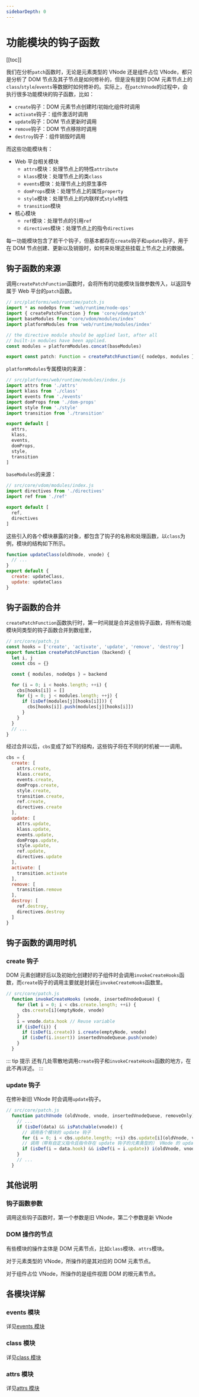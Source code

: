 ```yaml
---
sidebarDepth: 0
---
```


# 功能模块的钩子函数

[[toc]]

我们在分析`patch`函数时，无论是元素类型的 VNode 还是组件占位 VNode，都只是分析了 DOM 节点及其子节点是如何修补的，但是没有提到 DOM 元素节点上的`class`/`style`/`events`等数据时如何修补的。实际上，在`patchVnode`的过程中，会执行很多功能模块的钩子函数，比如：

- `create`钩子：DOM 元素节点创建时/初始化组件时调用
- `activate`钩子：组件激活时调用
- `update`钩子：DOM 节点更新时调用
- `remove`钩子：DOM 节点移除时调用
- `destroy`钩子：组件销毁时调用

而这些功能模块有：

- Web 平台相关模块
  - `attrs`模块：处理节点上的特性`attribute`
  - `klass`模块：处理节点上的类`class`
  - `events`模块：处理节点上的原生事件
  - `domProps`模块：处理节点上的属性`property`
  - `style`模块：处理节点上的内联样式`style`特性
  - `transition`模块
- 核心模块
  - `ref`模块：处理节点的引用`ref`
  - `directives`模块：处理节点上的指令`directives`

每一功能模块包含了若干个钩子，但基本都存在`create`钩子和`update`钩子，用于在 DOM 节点创建、更新以及销毁时，如何来处理这些挂载上节点之上的数据。

## 钩子函数的来源

调用`createPatchFunction`函数时，会将所有的功能模块当做参数传入，以返回专属于 Web 平台的`patch`函数。

```js
// src/platforms/web/runtime/patch.js
import * as nodeOps from 'web/runtime/node-ops'
import { createPatchFunction } from 'core/vdom/patch'
import baseModules from 'core/vdom/modules/index'
import platformModules from 'web/runtime/modules/index'

// the directive module should be applied last, after all
// built-in modules have been applied.
const modules = platformModules.concat(baseModules)

export const patch: Function = createPatchFunction({ nodeOps, modules })
```

`platformModules`专属模块的来源：

```js
// src/platforms/web/runtime/modules/index.js
import attrs from './attrs'
import klass from './class'
import events from './events'
import domProps from './dom-props'
import style from './style'
import transition from './transition'

export default [
  attrs,
  klass,
  events,
  domProps,
  style,
  transition
]
```

`baseModules`的来源：

```js
// src/core/vdom/modules/index.js
import directives from './directives'
import ref from './ref'

export default [
  ref,
  directives
]
```

这些引入的各个模块暴露的对象，都包含了钩子的名称和处理函数，以`class`为例，模块的结构如下所示。

```js
function updateClass(oldVnode, vnode) {
  // ...
}
export default {
  create: updateClass,
  update: updateClass
}
```

## 钩子函数的合并

`createPatchFunction`函数执行时，第一时间就是合并这些钩子函数，将所有功能模块同类型的钩子函数合并到数组里，

```js
// src/core/patch.js
const hooks = ['create', 'activate', 'update', 'remove', 'destroy']
export function createPatchFunction (backend) {
  let i, j
  const cbs = {}

  const { modules, nodeOps } = backend

  for (i = 0; i < hooks.length; ++i) {
    cbs[hooks[i]] = []
    for (j = 0; j < modules.length; ++j) {
      if (isDef(modules[j][hooks[i]])) {
        cbs[hooks[i]].push(modules[j][hooks[i]])
      }
    }
  }
  // ...
}
```

经过合并以后，`cbs`变成了如下的结构，这些钩子将在不同的时机被一一调用。

```js
cbs = {
  create: [
    attrs.create,
    klass.create,
    events.create,
    domProps.create,
    style.create,
    transition.create,
    ref.create,
    directives.create
  ],
  update: [
    attrs.update,
    klass.update,
    events.update,
    domProps.update,
    style.update,
    ref.update,
    directives.update
  ],
  activate: [
    transition.activate
  ],
  remove: [
    transition.remove
  ],
  destroy: [
    ref.destroy,
    directives.destroy
  ]
}
```

## 钩子函数的调用时机

### create 钩子

DOM 元素创建好后以及初始化创建好的子组件时会调用`invokeCreateHooks`函数，而`create`钩子的调用主要就是封装在`invokeCreateHooks`函数里。

```js
// src/core/patch.js
  function invokeCreateHooks (vnode, insertedVnodeQueue) {
    for (let i = 0; i < cbs.create.length; ++i) {
      cbs.create[i](emptyNode, vnode)
    }
    i = vnode.data.hook // Reuse variable
    if (isDef(i)) {
      if (isDef(i.create)) i.create(emptyNode, vnode)
      if (isDef(i.insert)) insertedVnodeQueue.push(vnode)
    }
  }
```

::: tip 提示
还有几处零散地调用`create`钩子和`invokeCreateHooks`函数的地方，在此不再详述。
:::

### update 钩子

在修补新旧 VNode 时会调用`update`钩子。

```js
// src/core/patch.js
  function patchVnode (oldVnode, vnode, insertedVnodeQueue, removeOnly) {
    // ...
    if (isDef(data) && isPatchable(vnode)) {
      // 调用各个模块的 update 钩子
      for (i = 0; i < cbs.update.length; ++i) cbs.update[i](oldVnode, vnode)
      // 调用（带有自定义指令且指令存在 update 钩子的元素类型的） VNode 的 update 钩子
      if (isDef(i = data.hook) && isDef(i = i.update)) i(oldVnode, vnode)
    }
    // ...
  }
```

## 其他说明

### 钩子函数参数

调用这些钩子函数时，第一个参数是旧 VNode，第二个参数是新 VNode

### DOM 操作的节点

有些模块的操作主体是 DOM 元素节点，比如`class`模块、`attrs`模块。

对于元素类型的 VNode，所操作的是其对应的 DOM 元素节点。

对于组件占位 VNode，所操作的是组件视图 DOM 的根元素节点。

## 各模块详解

### events 模块

详见[events 模块](/vue/source-study/instance/events.html#原生事件)

### class 模块

详见[class 模块](/vue/source-study/vdom/patch-modules/class.html)

### attrs 模块

详见[attrs 模块](/vue/source-study/vdom/patch-modules/attrs.html)
